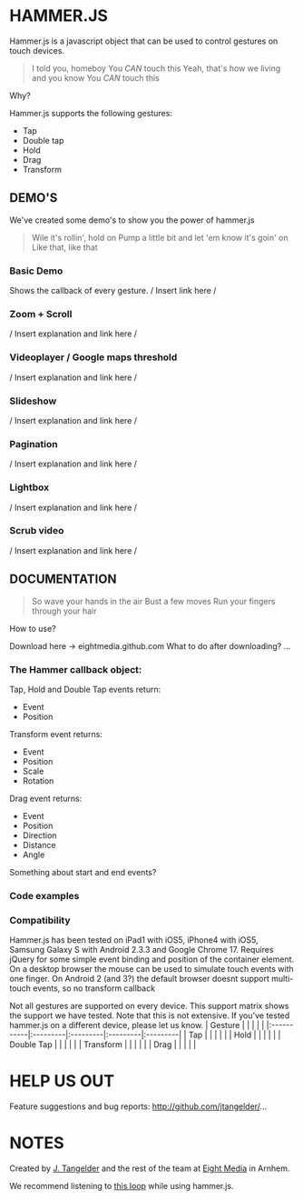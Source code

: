 # HAMMER.JS 

Hammer.js is a javascript object that can be used to control gestures on touch devices.

> I told you, homeboy
> You *CAN* touch this
> Yeah, that's how we living and you know
> You *CAN* touch this

Why?

Hammer.js supports the following gestures:
* Tap
* Double tap
* Hold
* Drag
* Transform

## DEMO'S
We've created some demo's to show you the power of hammer.js

> Wile it's rollin', hold on
> Pump a little bit and let 'em know it's goin' on
> Like that, like that

### Basic Demo
Shows the callback of every gesture.
/ Insert link here /

### Zoom + Scroll
/ Insert explanation and link here /
### Videoplayer / Google maps threshold
/ Insert explanation and link here /
### Slideshow
/ Insert explanation and link here /
### Pagination
/ Insert explanation and link here /
### Lightbox
/ Insert explanation and link here /
### Scrub video
/ Insert explanation and link here /

## DOCUMENTATION

> So wave your hands in the air
> Bust a few moves
> Run your fingers through your hair

How to use?

Download here -> eightmedia.github.com
What to do after downloading?
…

### The Hammer callback object:

Tap, Hold and Double Tap events return:
* Event
* Position

Transform event returns:
* Event
* Position
* Scale
* Rotation

Drag event returns:
* Event
* Position
* Direction
* Distance
* Angle

Something about start and end events?

### Code examples

### Compatibility
Hammer.js has been tested on iPad1 with iOS5, iPhone4 with iOS5, Samsung Galaxy S with Android 2.3.3 and Google Chrome 17. Requires jQuery for some simple event binding and position of the container element. On a desktop browser the mouse can be used to simulate touch events with one finger. On Android 2 (and 3?) the default browser doesnt support multi-touch events, so no transform callback

Not all gestures are supported on every device. This support matrix shows the support we have tested. Note that this is not extensive. If you've tested hammer.js on a different device, please let us know.
| Gesture    |          |          |          |          |
|:-----------|:---------|:---------|:---------|:---------|
| Tap        |          |          |          |          |
| Hold       |          |          |          |          |
| Double Tap |          |          |          |          |
| Transform  |          |          |          |          |
| Drag       |          |          |          |          |

# HELP US OUT
Feature suggestions and bug reports: http://github.com/jtangelder/...

# NOTES
Created by [J. Tangelder] and the rest of the team at [Eight Media] in Arnhem.

We recommend listening to [this loop] while using hammer.js.


  [eight media]: http://www.eight.nl/
  [j. tangelder]: http://twitter.com/jorikdelaporik
  [this loop]: http://soundcloud.com/eightmedia/ace-of-speights

